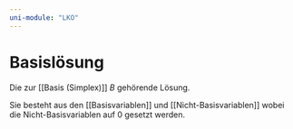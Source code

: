 ```yaml
---
uni-module: "LKO"
---
```


# Basislösung

Die zur [[Basis (Simplex)]] $B$ gehörende Lösung.

Sie besteht aus den [[Basisvariablen]] und [[Nicht-Basisvariablen]] wobei die Nicht-Basisvariablen auf $0$ gesetzt werden.
